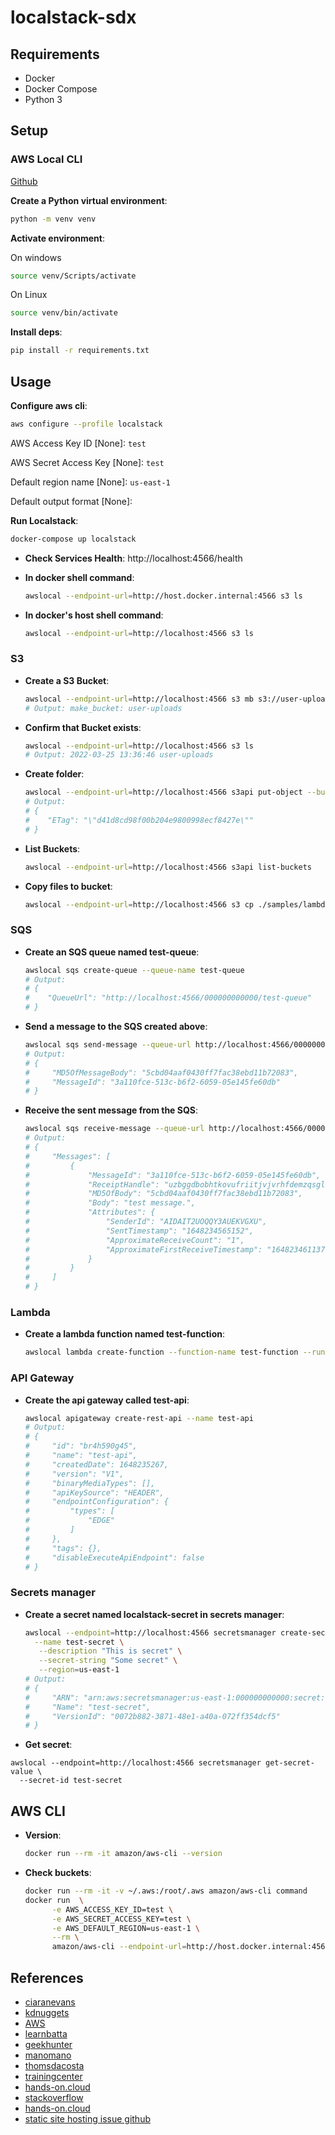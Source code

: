 # localstack-sdx

## Requirements

- Docker
- Docker Compose
- Python 3

## Setup

### AWS Local CLI

[Github](https://github.com/localstack/awscli-local)

**Create a Python virtual environment**:

```sh
python -m venv venv
```

**Activate environment**:

On windows

```sh
source venv/Scripts/activate
```

On Linux

```sh
source venv/bin/activate
```

**Install deps**:

```sh
pip install -r requirements.txt
```

## Usage

**Configure aws cli**:

```sh
aws configure --profile localstack
```

AWS Access Key ID [None]: `test`

AWS Secret Access Key [None]: `test`

Default region name [None]: `us-east-1`

Default output format [None]:

**Run Localstack**:

```sh
docker-compose up localstack
```

- **Check Services Health**:
  http://localhost:4566/health

- **In docker shell command**:

  ```sh
  awslocal --endpoint-url=http://host.docker.internal:4566 s3 ls
  ```

- **In docker's host shell command**:
  ```sh
  awslocal --endpoint-url=http://localhost:4566 s3 ls
  ```

### S3

- **Create a S3 Bucket**:

  ```sh
  awslocal --endpoint-url=http://localhost:4566 s3 mb s3://user-uploads
  # Output: make_bucket: user-uploads
  ```

- **Confirm that Bucket exists**:

  ```sh
  awslocal --endpoint-url=http://localhost:4566 s3 ls
  # Output: 2022-03-25 13:36:46 user-uploads
  ```

- **Create folder**:

  ```sh
  awslocal --endpoint-url=http://localhost:4566 s3api put-object --bucket user-uploads --key lambda
  # Output:
  # {
  #    "ETag": "\"d41d8cd98f00b204e9800998ecf8427e\""
  # }
  ```

- **List Buckets**:

  ```sh
  awslocal --endpoint-url=http://localhost:4566 s3api list-buckets
  ```

- **Copy files to bucket**:
  ```sh
  awslocal --endpoint-url=http://localhost:4566 s3 cp ./samples/lambda/ s3://user-uploads/lambda/ --recursive
  ```

### SQS

- **Create an SQS queue named test-queue**:

  ```sh
  awslocal sqs create-queue --queue-name test-queue
  # Output:
  # {
  #    "QueueUrl": "http://localhost:4566/000000000000/test-queue"
  # }
  ```

- **Send a message to the SQS created above**:

  ```sh
  awslocal sqs send-message --queue-url http://localhost:4566/000000000000/test-queue --message-body "test message." --delay-seconds 0
  # Output:
  # {
  #     "MD5OfMessageBody": "5cbd04aaf0430ff7fac38ebd11b72083",
  #     "MessageId": "3a110fce-513c-b6f2-6059-05e145fe60db"
  # }
  ```

- **Receive the sent message from the SQS**:

  ```sh
  awslocal sqs receive-message --queue-url http://localhost:4566/000000000000/test-queue --attribute-names All --message-attribute-names All
  # Output:
  # {
  #     "Messages": [
  #         {
  #             "MessageId": "3a110fce-513c-b6f2-6059-05e145fe60db",
  #             "ReceiptHandle": "uzbggdbobhtkovufriitjvjvrhfdemzqsgluxmohpuxjudarizabcmihywrvvfmmywamuogkhflgbtcpmlesijjeqviorfjwkooppbzqokazqkxhzciqbeiwvvtqqjamoxjmxuviwstjfuoqxafpdntlakygqkefzssemqzbvvkmlinznphlvoepn",
  #             "MD5OfBody": "5cbd04aaf0430ff7fac38ebd11b72083",
  #             "Body": "test message.",
  #             "Attributes": {
  #                 "SenderId": "AIDAIT2UOQQY3AUEKVGXU",
  #                 "SentTimestamp": "1648234565152",
  #                 "ApproximateReceiveCount": "1",
  #                 "ApproximateFirstReceiveTimestamp": "1648234611377"
  #             }
  #         }
  #     ]
  # }
  ```

### Lambda

- **Create a lambda function named test-function**:

  ```sh
  awslocal lambda create-function --function-name test-function --runtime python3.7 --zip-file fileb://test.zip --handler test.lambda_handler --role test
  ```

### API Gateway

- **Create the api gateway called test-api**:

  ```sh
  awslocal apigateway create-rest-api --name test-api
  # Output:
  # {
  #     "id": "br4h590g45",
  #     "name": "test-api",
  #     "createdDate": 1648235267,
  #     "version": "V1",
  #     "binaryMediaTypes": [],
  #     "apiKeySource": "HEADER",
  #     "endpointConfiguration": {
  #         "types": [
  #             "EDGE"
  #         ]
  #     },
  #     "tags": {},
  #     "disableExecuteApiEndpoint": false
  # }
  ```

### Secrets manager

- **Create a secret named localstack-secret in secrets manager**:

  ```sh
  awslocal --endpoint=http://localhost:4566 secretsmanager create-secret \
    --name test-secret \
     --description "This is secret" \
     --secret-string "Some secret" \
     --region=us-east-1
  # Output:
  # {
  #     "ARN": "arn:aws:secretsmanager:us-east-1:000000000000:secret:test-secret-d55114",
  #     "Name": "test-secret",
  #     "VersionId": "0072b882-3871-48e1-a40a-072ff354dcf5"
  # }
  ```

- **Get secret**:

```
awslocal --endpoint=http://localhost:4566 secretsmanager get-secret-value \
  --secret-id test-secret
```

## AWS CLI

- **Version**:

  ```sh
  docker run --rm -it amazon/aws-cli --version
  ```

- **Check buckets**:

  ```sh
  docker run --rm -it -v ~/.aws:/root/.aws amazon/aws-cli command
  docker run  \
        -e AWS_ACCESS_KEY_ID=test \
        -e AWS_SECRET_ACCESS_KEY=test \
        -e AWS_DEFAULT_REGION=us-east-1 \
        --rm \
        amazon/aws-cli --endpoint-url=http://host.docker.internal:4566 s3 ls
  ```

## References

- [ciaranevans](https://github.com/ciaranevans/aws-guild-localstack)
- [kdnuggets](https://www.kdnuggets.com/2021/08/development-testing-etl-pipelines-aws-locally.html)
- [AWS](https://aws.amazon.com/pt/blogs/big-data/developing-aws-glue-etl-jobs-locally-using-a-container/)
- [learnbatta](https://learnbatta.com/blog/aws-localstack-with-docker-compose/)
- [geekhunter](https://blog.geekhunter.com.br/aws-lambda-python-pycharm-localstack/)
- [manomano](https://medium.com/manomano-tech/using-serverless-framework-localstack-to-test-your-aws-applications-locally-17748ffe6755)
- [thomsdacosta](https://thomsdacosta.medium.com/localstack-ambiente-local-para-testar-a-sua-aplica%C3%A7%C3%A3o-aws-4bc255e3ab56)
- [trainingcenter](https://medium.com/trainingcenter/localstack-testando-servi%C3%A7os-aws-7f9f24de293c)
- [hands-on.cloud](https://hands-on.cloud/testing-python-aws-applications-using-localstack/)
- [stackoverflow](https://stackoverflow.com/questions/65869335/unable-to-connect-to-a-localstack-docker-instance-on-a-windows-10-machine-unab)
- [hands-on.cloud](https://hands-on.cloud/testing-python-aws-applications-using-localstack/)
- [static site hosting issue github](https://github.com/localstack/localstack/issues/854)
